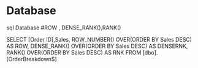 # Database
sql Database
#ROW , DENSE_RANK(),RANK()

SELECT
[Order ID],Sales,
ROW_NUMBER() OVER(ORDER BY Sales DESC) AS ROW,
DENSE_RANK() OVER(ORDER BY Sales DESC) AS DENSERNK,
RANK() OVER(ORDER BY Sales DESC) AS RNK
FROM
[dbo].[OrderBreakdown$]

